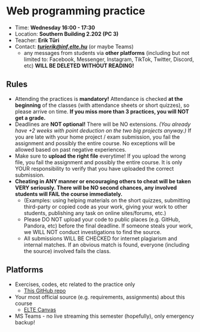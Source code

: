 # Web programming practice

- Time: **Wednesday 16:00 - 17:30**
- Location: **Southern Building 2.202 (PC 3)**
- Teacher: **Erik Tűri**
- Contact: ***turierik@inf.elte.hu*** (or maybe Teams)
    - any messages from students via **other platforms** (including but not limited to: Facebook, Messenger, Instagram, TikTok, Twitter, Discord, etc) **WILL BE DELETED WITHOUT READING!**

## Rules
- Attending the practices is **mandatory!** Attendance is checked **at the beginning** of the classes (with attendance sheets or short quizzes), so please arrive on time. **If you miss more than 3 practices, you will NOT get a grade.**
- Deadlines are **NOT optional!** There will be NO extensions. _(You already have +2 weeks with point deduction on the two big projects anyway.)_ If you are late with your home project / exam submission, you fail the assignment and possibly the entire course. No exceptions will be allowed based on past negative experiences.
- Make sure to **upload the right file** everytime! If you upload the wrong file, you fail the assignment and possibly the entire course. It is only YOUR responsibility to verify that you have uploaded the correct submission.
- **Cheating in ANY manner or encouraging others to cheat will be taken VERY seriously. There will be NO second chances, any involved students will FAIL the course immediately.**
  - (Examples: using helping materials on the short quizzes, submitting third-party or copied code as your work, giving your work to other students, publishing any task on online sites/forums, etc.)
  - Please DO NOT upload your code to public places (e.g. GitHub, Pandora, etc) before the final deadline. If someone steals your work, we WILL NOT conduct investigations to find the source.
  - All submissions WILL BE CHECKED for internet plagiarism and internal matches. If an obvious match is found, everyone (including the source) involved fails the class.
  
## Platforms

- Exercises, codes, etc related to the practice only
    - [This GitHub repo](https://github.com/turierik/webprog_2022-23-2_eng)
- Your most official source (e.g. requirements, assignments) about this course
    - [ELTE Canvas](https://canvas.elte.hu/courses/34723)
- MS Teams - no live streaming this semester (hopefully), only emergency backup!